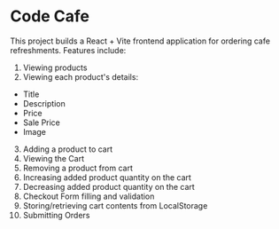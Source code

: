 # Code Cafe

This project builds a React + Vite frontend application for ordering cafe refreshments. Features include:
1. Viewing products
2. Viewing each product's details: 
  - Title
  - Description
  - Price
  - Sale Price
  - Image
3. Adding a product to cart
4. Viewing the Cart
5. Removing a product from cart
6. Increasing added product quantity on the cart
7. Decreasing added product quantity on the cart
8. Checkout Form filling and validation
9. Storing/retrieving cart contents from LocalStorage
10. Submitting Orders